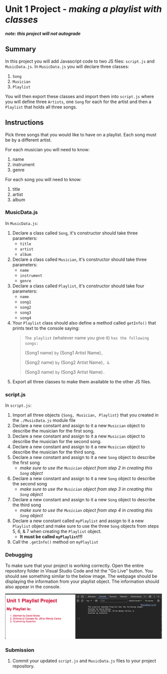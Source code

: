 # Unit 1 Project - *making a playlist with classes* 
_**note: this project will not autograde**_
## Summary
In this project you will add Javascript code to two JS files: `script.js` and `MusicData.js`. In `MusicData.js` you will declare three classes:
1. `Song`
2. `Musician`
3. `Playlist`

You will then export these classes and import them into `script.js` where you will define three `Artists`, one `Song` for each for the artist and then a `Playlist` that holds all three songs.

## Instructions
Pick three songs that you would like to have on a playlist. Each song must be by a different artist.

For each musician you will need to know:
1. name
2. instrument
3. genre

For each song you will need to know:
1. title
2. artist
3. album

### MusicData.js
In `MusicData.js`:
1. Declare a class called `Song`, it's constructor should take three parameters:
    - `title`
    - `artist`
    - `album`
2. Declare a class called `Musician`, it's constructor should take three parameters:
    - `name`
    - `instrument`
    - `genre`
3. Declare a class called `Playlist`, it's constructor should take four parameters:
    - `name`
    - `song1`
    - `song2`
    - `song3`
    - `song4`
4. Your `Playlist` class should also define a method called `getInfo()` that prints text to the console saying:
    > `The playlist` (whatever name you give it) `has the following songs:`<br>
    > 
    > (Song1 name) `by` (Song1 Artist Name)`,`
    > 
    > (Song2 name) `by` (Song2 Artist Name)`, &`
    > 
    > (Song3 name) `by` (Song3 Artist Name)`.`
5. Export all three classes to make them available to the other JS files.
### script.js
In `script.js`:
1. Import all three objects `{Song, Musician, Playlist}` that you created in the `./MusicData.js` module file
2. Declare a new constant and assign to it a new `Musician` object to describe the musician for the first song.
3. Declare a new constant and assign to it a new `Musician` object to describe the musician for the second song.
4. Declare a new constant and assign to it a new `Musician` object to describe the musician for the third song.
5. Declare a new constant and assign to it a new `Song` object to describe the first song
    - _make sure to use the `Musician` object from step 2 in creating this `Song` object_
6. Declare a new constant and assign to it a new `Song` object to describe the second song
    - _make sure to use the `Musician` object from step 3 in creating this `Song` object_
7. Declare a new constant and assign to it a new `Song` object to describe the third song
    - _make sure to use the `Musician` object from step 4 in creating this `Song` object_
8. Declare a new constant called `myPlaylist` and assign to it a new `Playlist` object and make sure to use the three `Song` objects from steps 5, 6, & 7 when creating the `Playlist` object.
    - **It must be called `myPlaylist`!!!**
9. Call the `.getInfo()` method on `myPlaylist`

### Debugging
To make sure that your project is working correctly. Open the entire repository folder in Visual Studio Code and hit the "Go Live" button. You should see something similar to the below image. The webpage should be displaying the information from your playlist object. The information should also appear in the console.

![success](./img/success.png)

### Submission
1. Commit your updated `script.js` and `MusicData.js` files to your project repository.
